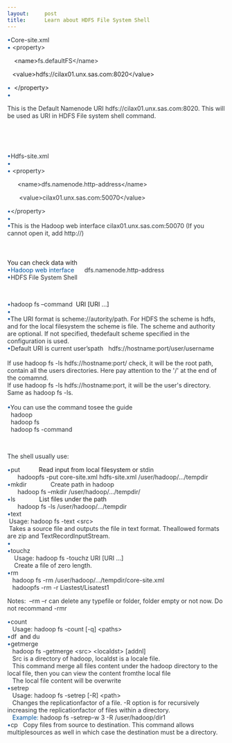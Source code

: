 ```yaml
---
layout:     post
title:      Learn about HDFS File System Shell
---
```

<div id="article_content" class="article_content clearfix csdn-tracking-statistics" data-pid="blog" data-mod="popu_307" data-dsm="post">
								            <link rel="stylesheet" href="https://csdnimg.cn/release/phoenix/template/css/ck_htmledit_views-f76675cdea.css">
						<div class="htmledit_views" id="content_views">
                
<div><span style="color:#00539B;">•</span><span style="color:#2C3134;">Core-site.xml</span></div>
<div><span style="color:#00539B;">•</span><span style="color:#2C3134;"> &lt;property&gt;</span></div>
<p><span style="color:#2C3134;">    </span>&lt;name&gt;<span style="color:#2C3134;">fs.defaultFS</span><span style="color:#2C3134;">&lt;/name&gt;</span></p>
<p><span style="color:#2C3134;">   </span>&lt;value&gt;hdfs://cilax01.unx.sas.com:8020&lt;/value&gt;</p>
<div><span style="color:#00539B;">•</span><span style="color:#2C3134;">  </span>&lt;/property&gt;</div>
<div><span style="color:#00539B;">•</span></div>
<p><span style="color:#2C3134;">This is the Default </span><span style="color:#2C3134;">Namenode</span><span style="color:#2C3134;"> URI hdfs</span><span style="color:#2C3134;">://cilax01.unx.sas.com:8020. This will be used as URI in HDFS File system shell command.</span></p>
<p><br></p>
<p><br><span style="color:#2C3134;"></span></p>
<div><span style="color:#00539B;">•</span><span style="color:#2C3134;">Hdfs-site.xml</span></div>
<div><span style="color:#00539B;">•</span></div>
<div><span style="color:#00539B;">•</span><span style="color:#2C3134;"> &lt;property&gt;   
</span></div>
<p></p>
<p><span style="color:#2C3134;">  </span>    &lt;<span style="color:#2C3134;">name&gt;</span><span style="color:#2C3134;">dfs.namenode.http</span><span style="color:#2C3134;">-address&lt;/name&gt;  
</span></p>
<p><span style="color:#2C3134;">  </span>     &lt;<span style="color:#2C3134;">value&gt;cilax01.unx.sas.com:50070&lt;/value&gt; 
</span></p>
<div><span style="color:#00539B;">•</span><span style="color:#2C3134;">&lt;/</span><span style="color:#2C3134;">property</span><span style="color:#2C3134;">&gt;</span></div>
<div><span style="color:#00539B;">•</span></div>
<div><span style="color:#00539B;">•</span><span style="color:#2C3134;">This is the Hadoop web interface
</span><span style="color:#2C3134;">cilax01.unx.sas.com:50070 (If you cannot open it, add http://)<br><br><br><br></span></div>
You can check data with
<div><span style="color:#00539B;">•</span><span style="color:#00539B;">Hadoop web interface<span style="color:#2C3134;">     
</span></span><span style="color:#2C3134;">dfs.namenode.http</span><span style="color:#2C3134;">-address</span></div>
<div><span style="color:#00539B;">•</span><span style="color:#2C3134;">HDFS </span>
<span style="color:#2C3134;">File System Shell</span></div>
<p><br></p>
<p><span style="color:#2C3134;"></span></p>
<div><span style="color:#00539B;">•</span><span style="color:#2C3134;">hadoop</span><span style="color:#2C3134;"> fs –command 
</span>URI [URI …]</div>
<div><span style="color:#00539B;">•</span></div>
<div><span style="color:#00539B;">•</span><span style="color:#2C3134;">The </span><span style="color:#2C3134;">URI format is
</span><span style="color:#2C3134;">scheme://autority/path</span><span style="color:#2C3134;">. For HDFS the scheme is
</span><span style="color:#2C3134;">hdfs</span><span style="color:#2C3134;">, and for the local
</span><span style="color:#2C3134;">filesystem</span><span style="color:#2C3134;"> the scheme is
</span><span style="color:#2C3134;">file</span><span style="color:#2C3134;">. The scheme and authority are optional. If not specified, thedefault scheme specified in the configuration is used</span><span style="color:#2C3134;">.</span></div>
<div><span style="color:#00539B;">•</span><font color="#2C3134">Default URI is current user’spath   hdfs://hostname:port/user/username<br><br>
If use hadoop fs -ls <span style="color:#2C3134;"><span style="color:#2C3134;">hdfs://hostname:port/</span></span> check, it will be the root path, contain all the users directories. Here pay attention to the '/' at the end of the comamnd.<br>
If use hadoop fs -ls <font color="#2C3134"><span style="color:#2C3134;"><span style="color:#2C3134;"><span style="color:#2C3134;">hdfs://hostname:port</span></span></span></font>, it will be the user's directory. Same as hadoop fs -ls.
<br><br></font></div>
<div><span style="color:#00539B;">•</span><span style="color:#2C3134;">You can use the command tosee the guide</span></div>
<span style="color:#2C3134;"></span>
<div><span style="color:#2C3134;">  hadoop</span></div>
<div><span style="color:#2C3134;">  h</span><span style="color:#2C3134;">adoop</span><span style="color:#2C3134;"> fs</span></div>
<div><span style="color:#2C3134;">  hadoop</span><span style="color:#2C3134;"> fs -command
</span></div>
<p></p>
<p><br></p>
<p><span style="color:#2C3134;">The shell usually use:</span></p>
<p><span style="color:#2C3134;"></span></p>
<div><span style="color:#00539B;">•</span><span style="color:#2C3134;">p</span><span style="color:#2C3134;">ut         
</span><span style="color:#2C3134;"> </span>Read input from local filesystem or <span style="color:#2C3134;">
stdin</span></div>
<div><span style="color:#00539B;">      </span><span style="color:#2C3134;">h</span><span style="color:#2C3134;">adoop</span><span style="color:#2C3134;">fs -put core-site.xml
</span><span style="color:#2C3134;">hdfs-site.xml /user/</span><span style="color:#2C3134;">hadoop</span><span style="color:#2C3134;">/.../</span><span style="color:#2C3134;">tempdir</span></div>
<div><span style="color:#00539B;">•</span><span style="color:#2C3134;">mkdir</span><span style="color:#2C3134;">             
</span><span style="color:#2C3134;">Create path in </span><span style="color:#2C3134;">hadoop</span></div>
<div><span style="color:#00539B;">      </span><span style="color:#2C3134;">hadoop</span><span style="color:#2C3134;"> fs –</span><span style="color:#2C3134;">mkdir</span><span style="color:#2C3134;"> /user/</span><span style="color:#2C3134;">hadoop</span><span style="color:#2C3134;">/.../</span><span style="color:#2C3134;">tempdir</span><span style="color:#2C3134;">/</span></div>
<div><span style="color:#00539B;">•</span><span style="color:#2C3134;">ls</span><span style="color:#2C3134;">              </span>List files under the path</div>
<div><span style="color:#00539B;">      </span><span style="color:#2C3134;">hadoop</span><span style="color:#2C3134;"> fs -</span><span style="color:#2C3134;">ls</span><span style="color:#2C3134;"> /user/</span><span style="color:#2C3134;">hadoop</span><span style="color:#2C3134;">/.../</span><span style="color:#2C3134;">tempdir<br></span>
<div><span style="color:#00539B;">•</span><span style="color:#2C3134;">text</span></div>
<div><span style="color:#00539B;"> </span><span style="color:#2C3134;">Usage: </span>
<span style="color:#2C3134;">hadoop</span><span style="color:#2C3134;"> fs -text &lt;</span><span style="color:#2C3134;">src</span><span style="color:#2C3134;">&gt; </span></div>
<div><span style="color:#2C3134;"> Takes a source file and outputs the file in text format. Theallowed formats are zip and
</span><span style="color:#2C3134;">TextRecordInputStream</span><span style="color:#2C3134;">.</span></div>
<div><span style="color:#00539B;">•</span></div>
<div><span style="color:#00539B;">•</span><span style="color:#2C3134;">t</span><span style="color:#2C3134;">ouchz</span></div>
<div><span style="color:#2C3134;">    Usage: </span><span style="color:#2C3134;">hadoop</span><span style="color:#2C3134;"> fs -</span><span style="color:#2C3134;">touchz</span><span style="color:#2C3134;"> URI [URI …] </span></div>
<div><span style="color:#2C3134;">    Create </span><span style="color:#2C3134;">a file of zero length</span><span style="color:#2C3134;">.
</span></div>
<div><span style="color:#00539B;">•</span><span style="color:#2C3134;">rm</span></div>
<div><span style="color:#00539B;">   </span><span style="color:#2C3134;">hadoop</span><span style="color:#2C3134;"> fs -</span><span style="color:#2C3134;">rm</span><span style="color:#2C3134;"> /user/</span><span style="color:#2C3134;">hadoop</span><span style="color:#2C3134;">/.../</span><span style="color:#2C3134;">tempdir</span><span style="color:#2C3134;">/core-site.xml
</span></div>
<div><span style="color:#2C3134;">   hadoop</span><span style="color:#2C3134;">fs -</span><span style="color:#2C3134;">rm</span><span style="color:#2C3134;"> -r
</span><span style="color:#2C3134;">Liastest</span><span style="color:#2C3134;">/Lisatest1</span></div>
<p><span style="color:#2C3134;">Notes:  </span>–<span style="color:#2C3134;">rm</span><span style="color:#2C3134;"> –r can delete any typefile or folder, folder empty or not now. Do not recommand -rmr</span></p>
<p></p>
<div><span style="color:#00539B;">•</span><span style="color:#2C3134;">c</span><span style="color:#2C3134;">ount
</span></div>
<div><span style="color:#2C3134;">   Usage: </span><span style="color:#2C3134;">hadoop</span><span style="color:#2C3134;"> fs -count [-q] &lt;paths</span><span style="color:#2C3134;">&gt;</span></div>
<div><span style="color:#00539B;">•</span><span style="color:#2C3134;">d</span><span style="color:#2C3134;">f</span><span style="color:#2C3134;"> 
</span>and <span style="color:#2C3134;">du</span></div>
<div><span style="color:#00539B;">•</span><span style="color:#2C3134;">getmerge</span></div>
<div><span style="color:#00539B;"> </span><span style="color:#2C3134;">  hadoop</span><span style="color:#2C3134;"> fs -</span><span style="color:#2C3134;">getmerge</span><span style="color:#2C3134;"> &lt;</span><span style="color:#2C3134;">src</span><span style="color:#2C3134;">&gt;
 &lt;</span><span style="color:#2C3134;">localdst</span><span style="color:#2C3134;">&gt; [</span><span style="color:#2C3134;">addnl</span><span style="color:#2C3134;">]</span></div>
<div><span style="color:#00539B;"> </span><span style="color:#2C3134;">  Src</span><span style="color:#2C3134;"> is a directory of
</span><span style="color:#2C3134;">hadoop</span><span style="color:#2C3134;">, </span>
<span style="color:#2C3134;">localdst</span><span style="color:#2C3134;"> is a locale file.
</span></div>
<div><span style="color:#2C3134;">   This command merge all files content under the
</span><span style="color:#2C3134;">hadoop</span><span style="color:#2C3134;"> directory to the local file, then you can view the content fromthe local file</span></div>
<div><span style="color:#2C3134;">   The local file content will be overwrite</span></div>
<div><span style="color:#00539B;">•</span><span style="color:#2C3134;">setrep</span></div>
<div><span style="color:#00539B;">   </span><span style="color:#2C3134;">Usage: </span>
<span style="color:#2C3134;">hadoop</span><span style="color:#2C3134;"> fs -</span><span style="color:#2C3134;">setrep</span><span style="color:#2C3134;"> [-R] &lt;path&gt;</span></div>
<div><span style="color:#2C3134;">   Changes the replicationfactor of a file. -R option is for recursively increasing the replicationfactor of files within a directory.</span></div>
<div><span style="color:#00539B;">   Example: </span><span style="color:#2C3134;">hadoop</span><span style="color:#2C3134;"> fs -</span><span style="color:#2C3134;">setrep</span><span style="color:#2C3134;">-w 3
</span><span style="color:#2C3134;">-R /</span><span style="color:#2C3134;">user/</span><span style="color:#2C3134;">hadoop</span><span style="color:#2C3134;">/dir1</span></div>
<div><span style="color:#00539B;">•</span><span style="color:#2C3134;">cp</span><span style="color:#2C3134;">   </span><span style="color:#2C3134;">Copy
</span><span style="color:#2C3134;">files from source to destination. This command allows multiplesources as well in which case the destination must be a directory</span><span style="color:#2C3134;">.</span></div>
<br><p></p>
<p><span style="color:#2C3134;"><br></span></p>
<br></div>
<br><p></p>
            </div>
                </div>